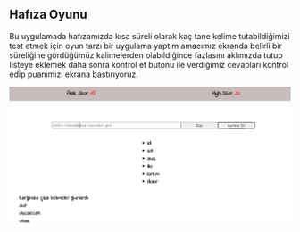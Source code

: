 ## Hafıza Oyunu
Bu uygulamada hafızamızda kısa süreli olarak kaç tane kelime tutabildiğimizi test etmek için oyun tarzı bir uygulama yaptım amacımız ekranda belirli bir süreliğine gördüğümüz kalimelerden olabildiğince fazlasını aklımızda tutup listeye eklemek daha sonra kontrol et butonu ile verdiğimiz cevapları kontrol edip puanımızı ekrana bastırıyoruz.

![Hafıza Oyunu](haf%C4%B1zaoyunu.png)
